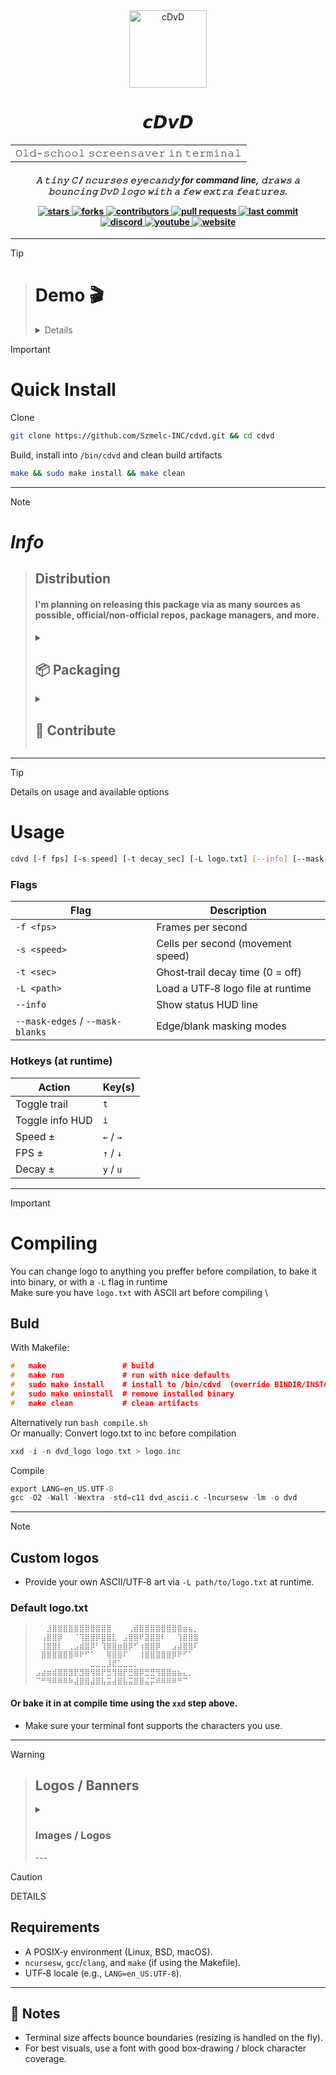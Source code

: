 <div align="center">
  
<picture>
    <source media="(prefers-color-scheme: dark)"  srcset="https://raw.githubusercontent.com/serainox420/serainox420/personal/vector/logo-white.png">
    <source media="(prefers-color-scheme: light)" srcset="https://raw.githubusercontent.com/serainox420/serainox420/personal/vector/logo-black.png">
    <img src="https://i.imgur.com/qpgeyna.png" alt="cDvD" width="124" />

</picture><h1><samp><b>𝙘𝘿𝙫𝘿</b></samp></h1>    

<table><tr><td>𝙾𝚕𝚍-𝚜𝚌𝚑𝚘𝚘𝚕 𝚜𝚌𝚛𝚎𝚎𝚗𝚜𝚊𝚟𝚎𝚛 𝚒𝚗 𝚝𝚎𝚛𝚖𝚒𝚗𝚊𝚕</td></tr></table>
    <i><samp><h4>𝙰 𝚝𝚒𝚗𝚢 𝙲 / 𝚗𝚌𝚞𝚛𝚜𝚎𝚜 𝚎𝚢𝚎𝚌𝚊𝚗𝚍𝚢 for command line, 𝚍𝚛𝚊𝚠𝚜 𝚊 𝚋𝚘𝚞𝚗𝚌𝚒𝚗𝚐 𝙳𝚟𝙳 𝚕𝚘𝚐𝚘 𝚠𝚒𝚝𝚑 𝚊 𝚏𝚎𝚠 𝚎𝚡𝚝𝚛𝚊 𝚏𝚎𝚊𝚝𝚞𝚛𝚎𝚜.</samp></i><a></a> <a></a>

<p>
    <!-- <a href="https://github.com/Szmelc-INC/cdvd">
    </a>
    <img alt="C" src="https://img.shields.io/badge/Language-00599C?style=flat&logo=c&logoColor=white" height="34">
    <a href="https://github.com/Szmelc-INC/cdvd/blob/main/LICENSE">
    <img alt="License" src="https://img.shields.io/github/license/Szmelc-INC/cdvd?style=flat" height="34">
    </a> --> 
</p>
    
 <nav align="center">
  <!-- Row 1: stars · forks · contributors · license  -->
  <a href="https://github.com/Szmelc-INC/cdvd/stargazers">
    <img src="https://img.shields.io/github/stars/Szmelc-INC/cdvd?style=flat&color=gold" alt="stars">
  </a><a>
  <a href="https://github.com/Szmelc-INC/cdvd/network/members">
    <img src="https://img.shields.io/github/forks/Szmelc-INC/cdvd?style=flat&color=81C459" alt="forks">
  </a><a>
  <a href="https://github.com/Szmelc-INC/cdvd/graphs/contributors">
    <img src="https://img.shields.io/github/contributors-anon/Szmelc-INC/cdvd?style=flat&color=1E7B85" alt="contributors">
  </a>
  <a href="https://github.com/Szmelc-INC/cdvd/pulls">
    <img src="https://img.shields.io/github/issues-pr/Szmelc-INC/cdvd?style=flat&color=FF570A" alt="pull requests">
  </a><a>
  <a href="https://github.com/Szmelc-INC/cdvd/commits">
    <img src="https://img.shields.io/github/last-commit/Szmelc-INC/cdvd?style=flat" alt="last commit">
  </a>
  <br>
  <!-- Row 2: discord · youtube · website -->
  <a href="https://discord.gg/xSYSqufd">
    <img src="https://img.shields.io/badge/discord-7289da.svg?style=flat&logo=discord&logoColor=white" alt="discord">
  </a><a>
  <a href="https://youtube.com/@LinuxMajster">
    <img src="https://img.shields.io/badge/youtube-darkred?style=flat&logo=youtube&logoColor=white" alt="youtube">
  </a><a>
  <a href="https://szmelc.com">
    <img src="https://img.shields.io/badge/website-szmelc.com-purple?style=flat&labelColor=darkcyan&color=104C35" alt="website">
  </a><a>
</div>

---

> [!TIP]
>> # Demo 🎬
>> <details>
>> <summary><b><h3>Gif / Asciimation</b></summary>
>>
>> Recorded with [ASCIINEMA](https://asciinema.org/a/736340)
>>
>> <p align="left">
>>  <a href="https://szmelc.com">
>>    <img src="https://i.imgur.com/JcgvDnx.gif" alt="short demo" width="680">
>>  <a href="https://asciinema.org/a/736340"> </a>
>>    <img src="https://i.imgur.com/JDnJZw9.gif" alt="long" width="680">
>> </details>


> [!IMPORTANT]
> # Quick Install
> Clone
> ```sh
> git clone https://github.com/Szmelc-INC/cdvd.git && cd cdvd
> ```
> Build, install into `/bin/cdvd` and clean build artifacts
> ```sh
> make && sudo make install && make clean
> ```

---

> [!NOTE]
> # ***Info***
> >
> > ## Distribution
> > #### I'm planning on releasing this package via as many sources as possible, official/non-official repos, package managers, and more. 
>> <details>
>> <summary><b><h2>📦 Packaging</b></summary>
>>
>> ### Main Linux / UNIX distros 
>> | Status | System/Family | Target repo(s) |
>> |---|---|---|
>> | ❌ | Arch / Endeavour / Manjaro | **AUR** (PKGBUILD) |
>> | ❌ | Debian (stable/testing/unstable) | **Debian archive** (mentors → NEW) |
>> | ❌ | Ubuntu / Pop!_OS / Mint | **Ubuntu archive** |
>> | ❌ | Ubuntu / Pop!_OS / Mint | **Launchpad PPA** |
>> | ❌ | Fedora | **Fedora official** |
>> | ❌ | Fedora / RHEL family | **COPR** (can target **EPEL**) |
>> | ❌ | RHEL / Rocky / Alma | **EPEL** |
>> | ❌ | openSUSE Tumbleweed/Leap | **OBS → openSUSE repos** |
>> | ❌ | Gentoo | **::gentoo** (main tree) |
>> | ❌ | Gentoo | **::guru** overlay |
>> | ❌ | Alpine | **aports: community/testing** |
>> | ❌ | Void Linux | **void-packages** |
>> | ❌ | Slackware | **SlackBuilds.org (SBo)** |
>> | ❌ | Solus | **Solus repo** |
>> | ❌ | Mageia | **Core / Updates / Backports** |
>> | ❌ | NixOS / any Linux w/ Nix | **nixpkgs** |
>> | ❌ | Nix (community) | **NUR** |
>> | ❌ | GNU Guix | **guix (main channel)** |
>> | ❌ | FreeBSD | **Ports** → pkg |
>> | ❌ | OpenBSD | **ports** → packages |
>> | ❌ | NetBSD / cross-OS | **pkgsrc** |
>>
>> ### Extras & cross-platform
>>
>> | Status | Platform | Target repo(s) |
>> |---|---|---|
>> | ❌ | macOS + Linux | **Homebrew/homebrew-core** |
>> | ❌ | macOS | **MacPorts** |
>> | ❌ | Universal | **Snap Store** |
>> | ❌ | Universal | **Flathub (Flatpak)** |
>> | ❌ | Universal | **AppImage + AppImageHub** |
>> | ❌ | Windows | **winget** |
>> | ❌ | Windows | **Scoop** |
>> | ❌ | Windows | **Chocolatey** |
>> | ❌ | Python/conda users | **conda-forge** |
>> | ❌ | HPC | **Spack** |
>> | ❌ | Multi-distro builder | **OBS project** |
>> | ❌ | RPM builder | **COPR** |
>> | ❌ | Containers | **Docker/OCI on ghcr.io** |
>>
>> </details>
>> <details>
>> <summary><b><h2>🤝 Contribute</b></summary>
>>
>> ## Looking for a project to contribute?
>> I kinda need help with repackaging & maintaining it for different platforms, If you want to help, hit me up on Discord, Email or by any means. \
>> [![Email](https://img.shields.io/badge/Mail-EA4335?style=flat&logo=gmail&logoColor=white&labelColor=darkred&color=silver)](mailto:serainox@gmail.com) [![Discord](https://img.shields.io/badge/Sernik-002333?style=flat&logo=discord&logoColor=00FF84)](https://discord.com/users/818166724641030193)


---

> [!TIP]
> Details on usage and available options
> # Usage
> ```bash
> cdvd [-f fps] [-s speed] [-t decay_sec] [-L logo.txt] [--info] [--mask-edges|--mask-blanks]
> ```
>### Flags
>| Flag | Description |
>|------|-------------|
>| `-f <fps>` | Frames per second |
>| `-s <speed>` | Cells per second (movement speed) |
>| `-t <sec>` | Ghost‑trail decay time (0 = off) |
>| `-L <path>` | Load a UTF‑8 logo file at runtime |
>| `--info` | Show status HUD line |
>| `--mask-edges` / `--mask-blanks` | Edge/blank masking modes |
>
>### Hotkeys (at runtime)
>| Action | Key(s) |
>|---|---|
>| Toggle trail | `t` |
>| Toggle info HUD | `i` |
>| Speed ± | `←` / `→` |
>| FPS ± | `↑` / `↓` |
>| Decay ± | `y` / `u` |


---

> [!IMPORTANT]
> # Compiling
> You can change logo to anything you preffer before compilation, to bake it into binary, or with a `-L` flag in runtime \
> Make sure you have `logo.txt` with ASCII art before compiling \
> ## Buld
> With Makefile:
>```c
>#   make                 # build
>#   make run             # run with nice defaults
>#   sudo make install    # install to /bin/cdvd  (override BINDIR/INSTALL_NAME)
>#   sudo make uninstall  # remove installed binary
>#   make clean           # clean artifacts
>```
> Alternatively run `bash compile.sh` \
> Or manually:
> Convert logo.txt to inc before compilation
>```c
>xxd -i -n dvd_logo logo.txt > logo.inc
>```
> Compile
>```c
>export LANG=en_US.UTF-8
>gcc -O2 -Wall -Wextra -std=c11 dvd_ascii.c -lncursesw -lm -o dvd
>```

---

> [!NOTE]
> ## Custom logos
>- Provide your own ASCII/UTF‑8 art via `-L path/to/logo.txt` at runtime.
> ### Default logo.txt
> > ```csv
> > ⠀⠀⣸⣿⣿⣿⣿⣿⣿⣿⣿⣿⣿⣿⠀⠀⠀⢀⣾⣿⣿⣿⣿⣿⣿⣿⣿⣶⣦⡀
>>⠀⢠⣿⣿⡿⠀⠀⠈⢹⣿⣿⡿⣿⣿⣇⠀⣠⣿⣿⠟⣽⣿⣿⠇⠀⠀⢹⣿⣿⣿
>>⠀⢸⣿⣿⡇⠀⢀⣠⣾⣿⡿⠃⢹⣿⣿⣶⣿⡿⠋⢰⣿⣿⡿⠀⠀⣠⣼⣿⣿⠏
>>⠀⣿⣿⣿⣿⣿⣿⠿⠟⠋⠁⠀⠀⢿⣿⣿⠏⠀⠀⢸⣿⣿⣿⣿⣿⡿⠟⠋⠁⠀
>>⠀⠀⠀⠀⠀⠀⠀⠀⠀⠀⣀⣀⣀⣸⣟⣁⣀⣀⡀⠀⠀⠀⠀⠀⠀⠀⠀⠀⠀⠀
>>⣠⣴⣶⣾⣿⣿⣻⡟⣻⣿⢻⣿⡟⣛⢻⣿⡟⣛⣿⡿⣛⣛⢻⣿⣿⣶⣦⣄⡀⠀
>>⠉⠛⠻⠿⠿⠿⠷⣼⣿⣿⣼⣿⣧⣭⣼⣿⣧⣭⣿⣿⣬⡭⠾⠿⠿⠿⠛⠉⠀
>>```
> #### Or bake it in at compile time using the `xxd` step above.
>- Make sure your terminal font supports the characters you use.
>
> ---

> [!WARNING]
>>## Logos / Banners
>> <details><summary><b><h3>Images / Logos</b></summary>
>> Banners <br>
>> <img src="https://raw.githubusercontent.com/serainox420/serainox420/refs/heads/personal/vector/banner-black2.svg" alt="long" width="280">
>>  </a><br><br>
>> <img src="https://raw.githubusercontent.com/serainox420/serainox420/refs/heads/personal/vector/banner-white2.svg" alt="long" width="280">
>>  </a><br><br>
>> Logos <br>
>> <img src="https://raw.githubusercontent.com/serainox420/serainox420/refs/heads/personal/vector/logo-white.svg" alt="long" width="80">
>>  </a><br><br>
>> <img src="https://raw.githubusercontent.com/serainox420/serainox420/refs/heads/personal/vector/logo-black.svg" alt="long" width="80">
>> </details></h3>
>> ---

> [!CAUTION]
> DETAILS
>## Requirements
>
>- A POSIX‑y environment (Linux, BSD, macOS).
>- `ncursesw`, `gcc`/`clang`, and `make` (if using the Makefile).
>- UTF‑8 locale (e.g., `LANG=en_US.UTF-8`).
>
> ---
>
>## 📝 Notes
>
>- Terminal size affects bounce boundaries (resizing is handled on the fly).
>- For best visuals, use a font with good box‑drawing / block character coverage.
